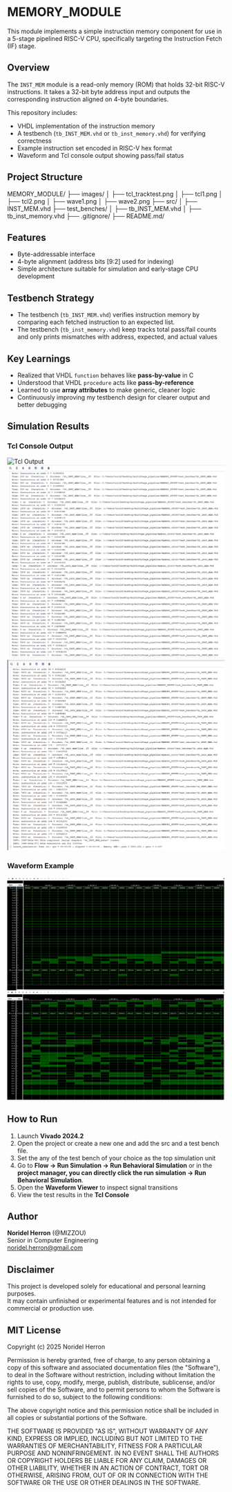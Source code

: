 # MEMORY_MODULE

This module implements a simple instruction memory component for use in a 5-stage pipelined RISC-V CPU, specifically targeting the Instruction Fetch (IF) stage.

## Overview

The `INST_MEM` module is a read-only memory (ROM) that holds 32-bit RISC-V instructions. It takes a 32-bit byte address input and outputs the corresponding instruction aligned on 4-byte boundaries.

This repository includes:
- VHDL implementation of the instruction memory
- A testbench (`tb_INST_MEM.vhd` or `tb_inst_memory.vhd`) for verifying correctness
- Example instruction set encoded in RISC-V hex format
- Waveform and Tcl console output showing pass/fail status

## Project Structure
MEMORY_MODULE/
├── images/
│   ├── tcl_tracktest.png
│   ├── tcl1.png
│   ├── tcl2.png
│   ├── wave1.png
│   ├── wave2.png
├── src/
│   ├── INST_MEM.vhd
├── test_benches/
│   ├── tb_INST_MEM.vhd
│   ├── tb_inst_memory.vhd
├── .gitignore/
├── README.md/

## Features
- Byte-addressable interface
- 4-byte alignment (address bits [9:2] used for indexing)
- Simple architecture suitable for simulation and early-stage CPU development

## Testbench Strategy
- The testbench (`tb_INST_MEM.vhd`) verifies instruction memory by comparing each fetched instruction to an expected list.
- The testbench (`tb_inst_memory.vhd`) keep tracks total pass/fail counts and only prints mismatches with address, expected, and actual values

## Key Learnings
- Realized that VHDL `function` behaves like **pass-by-value** in C  
- Understood that VHDL `procedure` acts like **pass-by-reference**  
- Learned to use **array attributes** to make generic, cleaner logic  
- Continuously improving my testbench design for clearer output and better debugging

## Simulation Results
### Tcl Console Output
![Tcl Output](images/tcl_trackfest.png) 
![Tcl Output](images/tcl1.png) 
![Tcl Output](images/tcl2.png) 

### Waveform Example
![Tcl Output](images/wave1.png) 
![Tcl Output](images/wave2.png) 

## How to Run

1. Launch **Vivado 2024.2**
2. Open the project or create a new one and add the src and a test bench file.
3. Set the any of the test bench of your choice as the top simulation unit
4. Go to **Flow → Run Simulation → Run Behavioral Simulation** or 
    in the **project manager, you can directly click the run simulation -> Run Behavioral Simulation**.
5. Open the **Waveform Viewer** to inspect signal transitions
6. View the test results in the **Tcl Console**

## Author

**Noridel Herron** (@MIZZOU)  
Senior in Computer Engineering  
noridel.herron@gmail.com

## Disclaimer

This project is developed solely for educational and personal learning purposes.  
It may contain unfinished or experimental features and is not intended for commercial or production use.

## MIT License

Copyright (c) 2025 Noridel Herron

Permission is hereby granted, free of charge, to any person obtaining a copy
of this software and associated documentation files (the "Software"), to deal
in the Software without restriction, including without limitation the rights
to use, copy, modify, merge, publish, distribute, sublicense, and/or sell
copies of the Software, and to permit persons to whom the Software is
furnished to do so, subject to the following conditions:

The above copyright notice and this permission notice shall be included in
all copies or substantial portions of the Software.

THE SOFTWARE IS PROVIDED "AS IS", WITHOUT WARRANTY OF ANY KIND, EXPRESS OR
IMPLIED, INCLUDING BUT NOT LIMITED TO THE WARRANTIES OF MERCHANTABILITY,
FITNESS FOR A PARTICULAR PURPOSE AND NONINFRINGEMENT. IN NO EVENT SHALL THE
AUTHORS OR COPYRIGHT HOLDERS BE LIABLE FOR ANY CLAIM, DAMAGES OR OTHER
LIABILITY, WHETHER IN AN ACTION OF CONTRACT, TORT OR OTHERWISE, ARISING FROM,
OUT OF OR IN CONNECTION WITH THE SOFTWARE OR THE USE OR OTHER DEALINGS IN
THE SOFTWARE.
